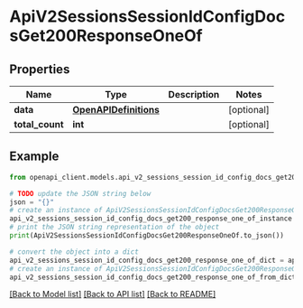 # ApiV2SessionsSessionIdConfigDocsGet200ResponseOneOf


## Properties

Name | Type | Description | Notes
------------ | ------------- | ------------- | -------------
**data** | [**OpenAPIDefinitions**](OpenAPIDefinitions.md) |  | [optional] 
**total_count** | **int** |  | [optional] 

## Example

```python
from openapi_client.models.api_v2_sessions_session_id_config_docs_get200_response_one_of import ApiV2SessionsSessionIdConfigDocsGet200ResponseOneOf

# TODO update the JSON string below
json = "{}"
# create an instance of ApiV2SessionsSessionIdConfigDocsGet200ResponseOneOf from a JSON string
api_v2_sessions_session_id_config_docs_get200_response_one_of_instance = ApiV2SessionsSessionIdConfigDocsGet200ResponseOneOf.from_json(json)
# print the JSON string representation of the object
print(ApiV2SessionsSessionIdConfigDocsGet200ResponseOneOf.to_json())

# convert the object into a dict
api_v2_sessions_session_id_config_docs_get200_response_one_of_dict = api_v2_sessions_session_id_config_docs_get200_response_one_of_instance.to_dict()
# create an instance of ApiV2SessionsSessionIdConfigDocsGet200ResponseOneOf from a dict
api_v2_sessions_session_id_config_docs_get200_response_one_of_from_dict = ApiV2SessionsSessionIdConfigDocsGet200ResponseOneOf.from_dict(api_v2_sessions_session_id_config_docs_get200_response_one_of_dict)
```
[[Back to Model list]](../README.md#documentation-for-models) [[Back to API list]](../README.md#documentation-for-api-endpoints) [[Back to README]](../README.md)


